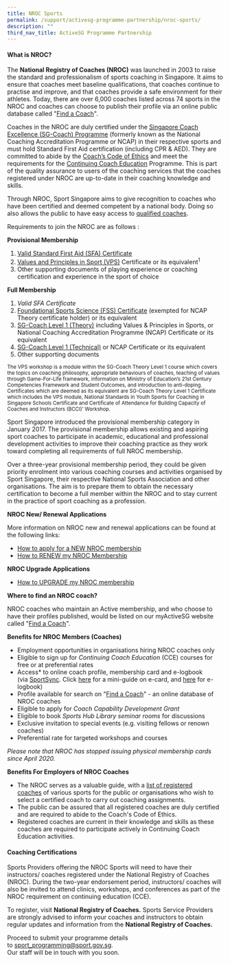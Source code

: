 ```yaml
---
title: NROC Sports
permalink: /support/activesg-programme-partnership/nroc-sports/
description: ""
third_nav_title: ActiveSG Programme Partnership
---
```

#### **What is NROC?**

The **National Registry of Coaches (NROC)** was launched in 2003 to raise the standard and professionalism of sports coaching in Singapore. It aims to ensure that coaches meet baseline qualifications, that coaches continue to practise and improve, and that coaches provide a safe environment for their athletes. Today, there are over 6,000 coaches listed across 74 sports in the NROC and coaches can choose to publish their profile via an online public database called "[Find a Coach](https://www.myactivesg.com/Sports/Find-a-Coach)".

Coaches in the NROC are duly certified under the [Singapore Coach Excellence (SG-Coach) Programme](https://www.sportsingapore.gov.sg/athletes-coaches/coaches-corner/singapore-coach-excellence-programme-sg-coach) (formerly known as the National Coaching Accreditation Programme or NCAP) in their respective sports and must hold Standard First Aid certification (including CPR & AED). They are committed to abide by the [Coach’s Code of Ethics](https://www.sportsingapore.gov.sg/athletes-coaches/coaches-corner/code-of-ethics) and meet the requirements for the [Continuing Coach Education](https://www.sportsingapore.gov.sg/athletes-coaches/coaches-corner/continuing-coach-development) Programme. This is part of the quality assurance to users of the coaching services that the coaches registered under NROC are up-to-date in their coaching knowledge and skills.

Through NROC, Sport Singapore aims to give recognition to coaches who have been certified and deemed competent by a national body. Doing so also allows the public to have easy access to [qualified coaches](https://www.myactivesg.com/Sports/Find-a-Coach).

Requirements to join the NROC are as follows :

**Provisional Membership**

1.  [Valid Standard First Aid (SFA) Certificate](https://www.sportsingapore.gov.sg/Athletes-Coaches/Coaches-Corner/National-Registry-of-Coaches/Accredited-Standard-First-Aid-with-AED-Courses)
2.  [Values and Principles in Sport (VPS)](/sports-education/value-and-principles-in-sport/) Certificate or its equivalent<sup>1</sup>
3.  Other supporting documents of playing experience or coaching certification and experience in the sport of choice

**Full Membership**

1.  *Valid SFA Certificate*
2.  [Foundational Sports Science (FSS) Certificate](https://www.sportsingapore.gov.sg/Athletes-Coaches/Coaches-Corner/Singapore-Coach-Excellence-Programme-SG-Coach/Foundational-and-Intermediate-Sports-Science-Courses) (exempted for NCAP Theory certificate holder) or its equivalent 
3.  [SG-Coach Level 1 (Theory)](https://www.sportsingapore.gov.sg/athletes-coaches/coaches-corner/singapore-coach-excellence-programme-sg-coach/sg-coach-level-1-theory-programme) including Values & Principles in Sports, or National Coaching Accreditation Programme (NCAP) Certificate or its equivalent
4. [SG-Coach Level 1 (Technical)](https://www.sportsingapore.gov.sg/athletes-coaches/coaches-corner/singapore-coach-excellence-programme-sg-coach/sg-coach-technical-programme-accreditation) or NCAP Certificate or its equivalent
5.  Other supporting documents

<small>The VPS workshop is a module within the SG-Coach Theory Level 1 course which covers the topics on coaching philosophy, appropriate behaviours of coaches, teaching of values through Game-For-Life framework, information on Ministry of Education’s 21st Century Competencies Framework and Student Outcomes, and introduction to anti-doping. Certificates which are deemed as its equivalent are SG-Coach Theory Level 1 Certificate which includes the VPS module, National Standards in Youth Sports for Coaching in Singapore Schools Certificate and Certificate of Attendance for Building Capacity of Coaches and Instructors (BCCI)’ Workshop.</small>

Sport Singapore introduced the provisional membership category in January 2017. The provisional membership allows existing and aspiring sport coaches to participate in academic, educational and professional development activities to improve their coaching practice as they work toward completing all requirements of full NROC membership.

Over a three-year provisional membership period, they could be given priority enrolment into various coaching courses and activities organised by Sport Singapore, their respective National Sports Association and other organisations. The aim is to prepare them to obtain the necessary certification to become a full member within the NROC and to stay current in the practice of sport coaching as a profession.

**NROC New/ Renewal Applications** 

More information on NROC new and renewal applications can be found at the following links:

*   [How to apply for a NEW NROC membership](https://www.sportsingapore.gov.sg/athletes-coaches/coaches-corner/national-registry-of-coaches/how-to-be-an-nroc-coach)
*  [How to RENEW my NROC Membership](https://www.sportsingapore.gov.sg/athletes-coaches/coaches-corner/national-registry-of-coaches/how-to-renew-nroc-membership)

**NROC Upgrade Applications** 

*  [How to UPGRADE my NROC membership](https://www.sportsingapore.gov.sg/Athletes-Coaches/Coaches-Corner/National-Registry-of-Coaches/How-to-Upgrade-NROC-Membership)

**Where to find an NROC coach?** 

NROC coaches who maintain an Active membership, and who choose to have their profiles published, would be listed on our myActiveSG website called "[Find a Coach](https://www.myactivesg.com/Sports/Find-a-Coach)".

**Benefits for NROC Members (Coaches)**

*   Employment opportunities in organisations hiring NROC coaches only
*   Eligible to sign up for *Continuing Coach Education* (CCE) courses for free or at preferential rates
*   Access* to online coach profile, membership card and e-logbook (via [SportSync](http://www.sportsync.sg/). Click [here](https://www.sportsingapore.gov.sg/-/media/SSC/Corporate/Files/Athletes-and-Coaches/For-Coaches/National-Registry-of-Coaches/How-to-access-e-card-on-SportSync.ashx?la=en&hash=86898B984CAE6108A0413DDCBAD9185B72B5F3E2) for a mini-guide on e-card, and [here](https://www.sportsingapore.gov.sg/-/media/SSC/Corporate/Files/Athletes-and-Coaches/For-Coaches/National-Registry-of-Coaches/How-to-update-e-logbook-on-SportSync.ashx?la=en&hash=BB782B68F0EAF611CC108653E46063878B5E1166) for e-logbook)
*   Profile available for search on "[Find a Coach](https://www.myactivesg.com/Sports/Find-a-Coach)" - an online database of NROC coaches
*   Eligible to apply for *Coach Capability Development Grant*
*   Eligible to book *Sports Hub Library seminar rooms* for discussions 
*   Exclusive invitation to special events (e.g. visiting fellows or renown coaches)
*   Preferential rate for targeted workshops and courses

*Please note that NROC has stopped issuing physical membership cards since April 2020.*

**Benefits For Employers of NROC Coaches**

*   The NROC serves as a valuable guide, with a [list of registered coaches](https://www.myactivesg.com/sports/find-a-coach) of various sports for the public or organisations who wish to select a certified coach to carry out coaching assignments.
*   The public can be assured that all registered coaches are duly certified and are required to abide to the Coach's Code of Ethics.
*   Registered coaches are current in their knowledge and skills as these coaches are required to participate actively in Continuing Coach Education activities. 
  

#### **Coaching Certifications**

Sports Providers offering the NROC Sports will need to have their instructors/ coaches registered under the National Registry of Coaches (NROC). During the two-year endorsement period, instructors/ coaches will also be invited to attend clinics, workshops, and conferences as part of the NROC requirement on continuing education (CCE).

To register, visit **National Registry of Coaches.** Sports Service Providers are strongly advised to inform your coaches and instructors to obtain regular updates and information from the **National Registry of Coaches.**

Proceed to submit your programme details to [sport_programming@sport.gov.sg](mailto:sport_programming@sport.gov.sg). <br>Our staff will be in touch with you soon.